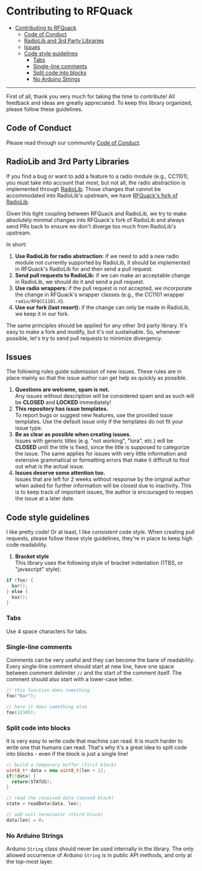 # Contributing to RFQuack

- [Contributing to RFQuack](#contributing-to-rfquack)
  - [Code of Conduct](#code-of-conduct)
  - [RadioLib and 3rd Party Libraries](#radiolib-and-3rd-party-libraries)
  - [Issues](#issues)
  - [Code style guidelines](#code-style-guidelines)
    - [Tabs](#tabs)
    - [Single-line comments](#single-line-comments)
    - [Split code into blocks](#split-code-into-blocks)
    - [No Arduino Strings](#no-arduino-strings)

---

First of all, thank you very much for taking the time to contribute! All feedback and ideas are greatly appreciated.
To keep this library organized, please follow these guidelines.

## Code of Conduct

Please read through our community [Code of Conduct](https://github.com/rfquack/RFQuack/blob/master/CODE_OF_CONDUCT.md).

## RadioLib and 3rd Party Libraries

If you find a bug or want to add a feature to a radio module (e.g., CC1101), you must take into account that *most*, but not all, the radio abstraction is implemented through [RadioLib](https://github.com/jgromes/RadioLib).
Those changes that cannot be accommodated into RadioLib's upstream, we have [RFQuack's fork of RadioLib](https://github.com/rfquack/radiolib).

Given this tight coupling between RFQuack and RadioLib, we try to make absolutely minimal changes into RFQuack's fork of RadioLib and always send PRs back to ensure we don't diverge too much from RadioLib's upstream.

In short:

1. **Use RadioLib for radio abstraction:** if we need to add a new radio module not currently supported by RadioLib, it should be implemented in RFQuack's RadioLib for and then send a pull request.
2. **Send pull requests to RadioLib:** if we can make an acceptable change in RadioLib, we should do it and send a pull request.
3. **Use radio wrappers:** if the pull request is not accepted, we incorporate the change in RFQuack's wrapper classes (e.g., the CC1101 wrapper `radio/RFQCC1101.h`).
4. **Use our fork (last resort):** if the change can only be made in RadioLib, we keep it in our fork.

The same principles should be applied for any other 3rd party library. It's easy to make a fork and modify, but it's not sustainable. So, whenever possible, let's try to send pull requests to minimize divergency.
## Issues

The following rules guide submission of new issues. These rules are in place mainly so that the issue author can get help as quickly as possible.

1. **Questions are welcome, spam is not.**  
Any issues without description will be considered spam and as such will be **CLOSED** and **LOCKED** immediately!
2. **This repository has issue templates.**  
To report bugs or suggest new features, use the provided issue templates. Use the default issue only if the templates do not fit your issue type.
3. **Be as clear as possible when creating issues.**  
Issues with generic titles (e.g. "not working", "lora", etc.) will be **CLOSED** until the title is fixed, since the title is supposed to categorize the issue. The same applies for issues with very little information and extensive grammatical or formatting errors that make it difficult to find out what is the actual issue.
4. **Issues deserve some attention too.**  
Issues that are left for 2 weeks without response by the original author when asked for further information will be closed due to inactivity. This is to keep track of important issues, the author is encouraged to reopen the issue at a later date.

## Code style guidelines

I like pretty code! Or at least, I like *consistent* code style. When creating pull requests, please follow these style guidelines, they're in place to keep high code readability.

1. **Bracket style**  
This library uses the following style of bracket indentation (1TBS, or "javascript" style):

```c++
if (foo) {
  bar();
} else {
  baz();
}
```

### Tabs

Use 4 space characters for tabs.

### Single-line comments

Comments can be very useful and they can become the bane of readability. Every single-line comment should start at new line, have one space between comment delimiter `//` and the start of the comment itself. The comment should also start with a lower-case letter.

```c++
// this function does something
foo("bar");

// here it does something else
foo(12345);
```

### Split code into blocks

It is very easy to write code that machine can read. It is much harder to write one that humans can read. That's why it's a great idea to split code into blocks - even if the block is just a single line!

```c++
// build a temporary buffer (first block)
uint8_t* data = new uint8_t[len + 1];
if(!data) {
  return(STATUS);
}

// read the received data (second block)
state = readData(data, len);

// add null terminator (third block)
data[len] = 0;
```

### No Arduino Strings

Arduino `String` class should never be used internally in the library. The only allowed occurrence of Arduino `String` is in public API methods, and only at the top-most layer.
